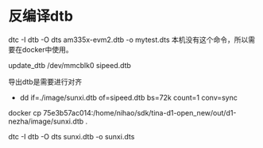 # 反编译dtb
dtc -I dtb -O dts am335x-evm2.dtb -o mytest.dts
本机没有这个命令，所以需要在docker中使用。


update_dtb /dev/mmcblk0 sipeed.dtb

导出dtb是需要进行对齐

- dd if=./image/sunxi.dtb of=sipeed.dtb bs=72k count=1 conv=sync




docker cp 75e3b57ac014:/home/nihao/sdk/tina-d1-open_new/out/d1-nezha/image/sunxi.dtb .

dtc -I dtb -O dts sunxi.dtb -o sunxi.dts








